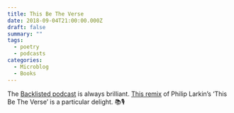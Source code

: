 ```yaml
---
title: This Be The Verse
date: 2018-09-04T21:00:00.000Z
draft: false
summary: ""
tags:
  - poetry
  - podcasts
categories:
  - Microblog
  - Books
---
```


The [Backlisted podcast](https://www.backlisted.fm/) is always brilliant. [This remix](https://overcast.fm/+Fpjon_fFA/49:05) of Philip Larkin’s ‘This Be The Verse’ is a particular delight. 📚🎙